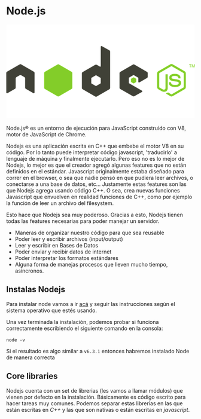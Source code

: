 # Node.js

![node](./img/logo.png)

Node.js® es un entorno de ejecución para JavaScript construido con V8, motor de JavaScript de Chrome.

Nodejs es una aplicación escrita en C++ que embebe el motor V8 en su código. Por lo tanto puede interpretar código javascript, 'traducirlo' a lenguaje de máquina y finalmente ejecutarlo. Pero eso no es lo mejor de Nodejs, lo mejor es que el creador agregó algunas features que no están definidos en el estándar. Javascript originalmente estaba diseñado para correr en el browser, o sea que nadie pensó en que pudiera leer archivos, o conectarse a una base de datos, etc... Justamente estas features son las que Nodejs agrega usando código C++. O sea, crea nuevas funciones Javascript que envuelven en realidad funciones de C++, como por ejemplo la función de leer un archivo del filesystem.

Esto hace que Nodejs sea muy poderoso. Gracias a esto, Nodejs tienen todas las features necesarias para poder manejar un servidor.

* Maneras de organizar nuestro código para que sea reusable
* Poder leer y escribir archivos (input/output)
* Leer y escribir en Bases de Datos
* Poder enviar y recibir datos de internet
* Poder interpretar los formatos estándares
* Alguna forma de manejas procesos que lleven mucho tiempo, asíncronos.

## Instalas Nodejs

Para instalar node vamos a ir [acá](http://node.js.org/en/) y seguir las instrucciones según el sistema operativo que estés usando.
 
Una vez terminada la instalación, podemos probar si funciona correctamente escribiendo el siguiente comando en la consola:

```
node -v
```

Si el resultado es algo similar a `v6.3.1` entonces habremos instalado Node de manera correcta

## Core libraries

Nodejs cuenta con un set de librerias (les vamos a llamar módulos) que vienen por defecto en la instalación. Básicamente es código escrito para hacer tareas muy comunes. Podemos separar estas librerias en las que están escritas en _C++_ y las que son nativas o están escritas en _javascript_.